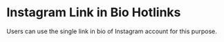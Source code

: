 # Instagram Link in Bio Hotlinks

Users can use the single link in bio of Instagram account for this purpose.
